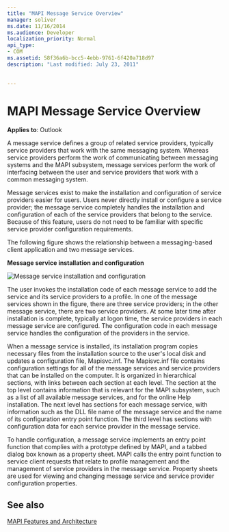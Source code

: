 ```yaml
---
title: "MAPI Message Service Overview"
manager: soliver
ms.date: 11/16/2014
ms.audience: Developer
localization_priority: Normal
api_type:
- COM
ms.assetid: 58f36a6b-bcc5-4ebb-9761-6f420a718d97
description: "Last modified: July 23, 2011"
 
 
---
```


# MAPI Message Service Overview

  
  
**Applies to**: Outlook 
  
A message service defines a group of related service providers, typically service providers that work with the same messaging system. Whereas service providers perform the work of communicating between messaging systems and the MAPI subsystem, message services perform the work of interfacing between the user and service providers that work with a common messaging system.  
  
Message services exist to make the installation and configuration of service providers easier for users. Users never directly install or configure a service provider; the message service completely handles the installation and configuration of each of the service providers that belong to the service. Because of this feature, users do not need to be familiar with specific service provider configuration requirements. 
  
The following figure shows the relationship between a messaging-based client application and two message services.
  
 **Message service installation and configuration**
  
![Message service installation and configuration](media/amapi_44.gif)
  
The user invokes the installation code of each message service to add the service and its service providers to a profile. In one of the message services shown in the figure, there are three service providers; in the other message service, there are two service providers. At some later time after installation is complete, typically at logon time, the service providers in each message service are configured. The configuration code in each message service handles the configuration of the providers in the service.
  
When a message service is installed, its installation program copies necessary files from the installation source to the user's local disk and updates a configuration file, Mapisvc.inf. The Mapisvc.inf file contains configuration settings for all of the message services and service providers that can be installed on the computer. It is organized in hierarchical sections, with links between each section at each level. The section at the top level contains information that is relevant for the MAPI subsystem, such as a list of all available message services, and for the online Help installation. The next level has sections for each message service, with information such as the DLL file name of the message service and the name of its configuration entry point function. The third level has sections with configuration data for each service provider in the message service. 
  
To handle configuration, a message service implements an entry point function that complies with a prototype defined by MAPI, and a tabbed dialog box known as a property sheet. MAPI calls the entry point function to service client requests that relate to profile management and the management of service providers in the message service. Property sheets are used for viewing and changing message service and service provider configuration properties. 
  
## See also



[MAPI Features and Architecture](mapi-features-and-architecture.md)

